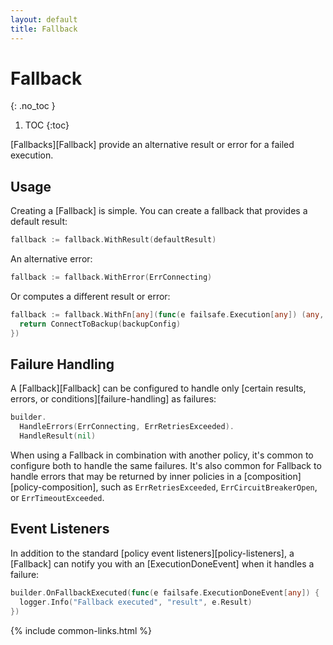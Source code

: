 ```yaml
---
layout: default
title: Fallback
---
```


# Fallback
{: .no_toc }

1. TOC
{:toc}

[Fallbacks][Fallback] provide an alternative result or error for a failed execution. 

## Usage

Creating a [Fallback] is simple. You can create a fallback that provides a default result:

```go
fallback := fallback.WithResult(defaultResult)
```

An alternative error:

```go
fallback := fallback.WithError(ErrConnecting)
```

Or computes a different result or error:

```go
fallback := fallback.WithFn[any](func(e failsafe.Execution[any]) (any, error) {
  return ConnectToBackup(backupConfig)
})
```

## Failure Handling

A [Fallback][Fallback] can be configured to handle only [certain results, errors, or conditions][failure-handling] as failures:

```go
builder.
  HandleErrors(ErrConnecting, ErrRetriesExceeded).
  HandleResult(nil)
```

When using a Fallback in combination with another policy, it's common to configure both to handle the same failures. It's also common for Fallback to handle errors that may be returned by inner policies in a [composition][policy-composition], such as `ErrRetriesExceeded`, `ErrCircuitBreakerOpen`, or `ErrTimeoutExceeded`.

## Event Listeners

In addition to the standard [policy event listeners][policy-listeners], a [Fallback] can notify you with an [ExecutionDoneEvent] when it handles a failure:

```go
builder.OnFallbackExecuted(func(e failsafe.ExecutionDoneEvent[any]) {
  logger.Info("Fallback executed", "result", e.Result)
})
```

{% include common-links.html %}
